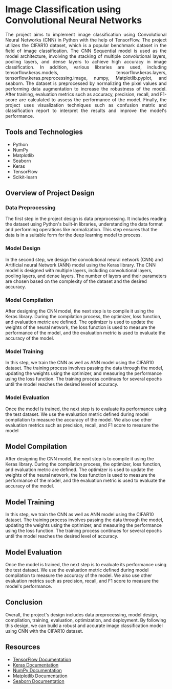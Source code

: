 <h1>Image Classification using Convolutional Neural Networks</h1>
<p style="text-align: justify;">The project aims to implement image classification using Convolutional Neural Networks (CNN) in Python with the help of TensorFlow. The project utilizes the CIFAR10 dataset, which is a popular benchmark dataset in the field of image classification. The CNN Sequential model is used as the model architecture, involving the stacking of multiple convolutional layers, pooling layers, and dense layers to achieve high accuracy in image classification. In addition, various libraries are used, including tensorflow.keras.models, tensorflow.keras.layers, tensorflow.keras.preprocessing.image, numpy, Matplotlib.pyplot, and seaborn. The dataset is preprocessed by normalizing the pixel values and performing data augmentation to increase the robustness of the model. After training, evaluation metrics such as accuracy, precision, recall, and F1-score are calculated to assess the performance of the model. Finally, the project uses visualization techniques such as confusion matrix and classification report to interpret the results and improve the model's performance.</p>

<h2>Tools and Technologies</h2>
<ul>
  <li>Python</li>
  <li>NumPy</li>
  <li>Matplotlib</li>
  <li>Seaborn</li>
  <li>Keras</li>
  <li>TensorFlow</li>
  <li>Scikit-learn</li>
</ul>

<h2>Overview of Project Design</h2>

<h3>Data Preprocessing</h3>
<p>The first step in the project design is data preprocessing. It includes reading the dataset using Python's built-in libraries, understanding the data format and performing operations like normalization. This step ensures that the data is in a suitable form for the deep learning model to process.</p>

<h3>Model Design</h3>
<p>In the second step, we design the convolutional neural network (CNN) and Artificial neural Network (ANN) model using the Keras library. The CNN model is designed with multiple layers, including convolutional layers, pooling layers, and dense layers. The number of layers and their parameters are chosen based on the complexity of the dataset and the desired accuracy.</p>

<h3>Model Compilation</h3>
<p>After designing the CNN model, the next step is to compile it using the Keras library. During the compilation process, the optimizer, loss function, and evaluation metric are defined. The optimizer is used to update the weights of the neural network, the loss function is used to measure the performance of the model, and the evaluation metric is used to evaluate the accuracy of the model.</p>

<h3>Model Training</h3>
<p>In this step, we train the CNN as well as ANN model using the CIFAR10 dataset. The training process involves passing the data through the model, updating the weights using the optimizer, and measuring the performance using the loss function. The training process continues for several epochs until the model reaches the desired level of accuracy.</p>

<h3>Model Evaluation</h3>
<p>Once the model is trained, the next step is to evaluate its performance using the test dataset. We use the evaluation metric defined during model compilation to measure the accuracy of the model. We also use other evaluation metrics such as precision, recall, and F1 score to measure the model

<h2>Model Compilation</h2>
<p>After designing the CNN model, the next step is to compile it using the Keras library. During the compilation process, the optimizer, loss function, and evaluation metric are defined. The optimizer is used to update the weights of the neural network, the loss function is used to measure the performance of the model, and the evaluation metric is used to evaluate the accuracy of the model.</p>

<h2>Model Training</h2>
<p>In this step, we train the CNN as well as ANN model using the CIFAR10 dataset. The training process involves passing the data through the model, updating the weights using the optimizer, and measuring the performance using the loss function. The training process continues for several epochs until the model reaches the desired level of accuracy.</p>

<h2>Model Evaluation</h2>
<p>Once the model is trained, the next step is to evaluate its performance using the test dataset. We use the evaluation metric defined during model compilation to measure the accuracy of the model. We also use other evaluation metrics such as precision, recall, and F1 score to measure the model's performance.</p>

<h2>Conclusion</h2>
<p>Overall, the project's design includes data preprocessing, model design, compilation, training, evaluation, optimization, and deployment. By following this design, we can build a robust and accurate image classification model using CNN with the CIFAR10 dataset.</p>

<h2>Resources</h2>
<ul>
  <li><a href="https://www.tensorflow.org/">TensorFlow Documentation</a></li>
  <li><a href="https://keras.io/">Keras Documentation</a></li>
  <li><a href="https://numpy.org/doc/">NumPy Documentation</a></li>
  <li><a href="https://matplotlib.org/stable/contents.html">Matplotlib Documentation</a></li>
  <li><a href="https://seaborn.pydata.org/">Seaborn Documentation</a></li>
</ul>
